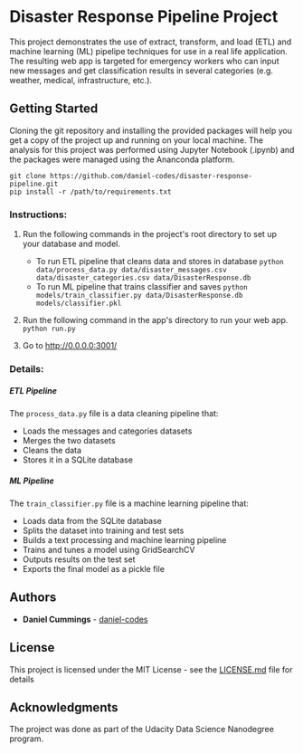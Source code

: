 # Disaster Response Pipeline Project

This project demonstrates the use of extract, transform, and load (ETL) and machine learning (ML) pipelipe techniques for use in a real life application. The resulting web app is targeted for emergency workers who can input new messages and get classification results in several categories (e.g. weather, medical, infrastructure, etc.). 

## Getting Started

Cloning the git repository and installing the provided packages will help you get a copy of the project up and running on your local machine. The analysis for this project was performed using Jupyter Notebook (.ipynb) and the packages were managed using the Ananconda platform. 

```
git clone https://github.com/daniel-codes/disaster-response-pipeline.git
pip install -r /path/to/requirements.txt
```

### Instructions:
1. Run the following commands in the project's root directory to set up your database and model.

    - To run ETL pipeline that cleans data and stores in database
        `python data/process_data.py data/disaster_messages.csv data/disaster_categories.csv data/DisasterResponse.db`
    - To run ML pipeline that trains classifier and saves
        `python models/train_classifier.py data/DisasterResponse.db models/classifier.pkl`

2. Run the following command in the app's directory to run your web app.
    `python run.py`

3. Go to http://0.0.0.0:3001/

### Details:

##### ETL Pipeline
The `process_data.py` file is a data cleaning pipeline that:

* Loads the messages and categories datasets  
* Merges the two datasets    
* Cleans the data  
* Stores it in a SQLite database  

##### ML Pipeline
The `train_classifier.py` file is a machine learning pipeline that:

* Loads data from the SQLite database
* Splits the dataset into training and test sets
* Builds a text processing and machine learning pipeline
* Trains and tunes a model using GridSearchCV
* Outputs results on the test set
* Exports the final model as a pickle file

## Authors

- **Daniel Cummings** - [daniel-codes](https://github.com/daniel-codes)

## License

This project is licensed under the MIT License - see the [LICENSE.md](LICENSE.md) file for details

## Acknowledgments

The project was done as part of the Udacity Data Science Nanodegree program. 
